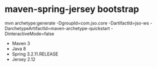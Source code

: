 maven-spring-jersey bootstrap
=============

mvn archetype:generate -DgroupId=com.jso.core -DartifactId=jso-ws -DarchetypeArtifactId=maven-archetype-quickstart -DinteractiveMode=false

* Maven 3
* Java 8
* Spring 3.2.11.RELEASE
* Jersey 2.12
